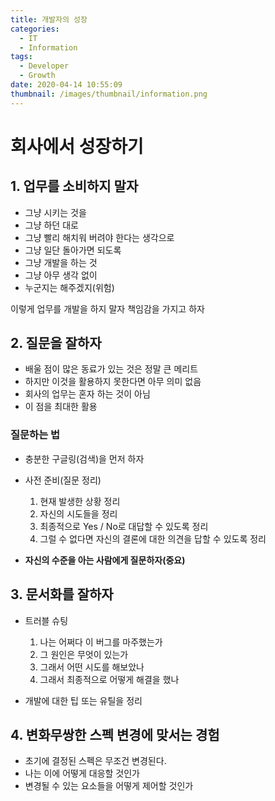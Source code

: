 ```yaml
---
title: 개발자의 성장
categories:
  - IT
  - Information
tags:
  - Developer
  - Growth
date: 2020-04-14 10:55:09
thumbnail: /images/thumbnail/information.png
---
```


# 회사에서 성장하기

## 1. 업무를 소비하지 말자

- 그냥 시키는 것을
- 그냥 하던 대로
- 그냥 빨리 해치워 버려야 한다는 생각으로
- 그냥 일단 돌아가면 되도록
- 그냥 개발을 하는 것
- 그냥 아무 생각 없이
- 누군지는 해주겠지(위험)

이렇게 업무를 개발을 하지 말자 책임감을 가지고 하자

## 2. 질문을 잘하자

- 배울 점이 많은 동료가 있는 것은 정말 큰 메리트
- 하지만 이것을 활용하지 못한다면 아무 의미 없음
- 회사의 업무는 혼자 하는 것이 아님
- 이 점을 최대한 활용

### 질문하는 법

- 충분한 구글링(검색)을 먼저 하자
- 사전 준비(질문 정리)

  1. 현재 발생한 상황 정리
  2. 자신의 시도들을 정리
  3. 최종적으로 Yes / No로 대답할 수 있도록 정리
  4. 그럴 수 없다면 자신의 결론에 대한 의견을 답할 수 있도록 정리

- **자신의 수준을 아는 사람에게 질문하자(중요)**

## 3. 문서화를 잘하자

- 트러블 슈팅

  1. 나는 어쩌다 이 버그를 마주했는가
  2. 그 원인은 무엇이 있는가
  3. 그래서 어떤 시도를 해보았나
  4. 그래서 최종적으로 어떻게 해결을 했나

- 개발에 대한 팁 또는 유틸을 정리

## 4. 변화무쌍한 스펙 변경에 맞서는 경험

- 초기에 결정된 스펙은 무조건 변경된다.
- 나는 이에 어떻게 대응할 것인가
- 변경될 수 있는 요소들을 어떻게 제어할 것인가
